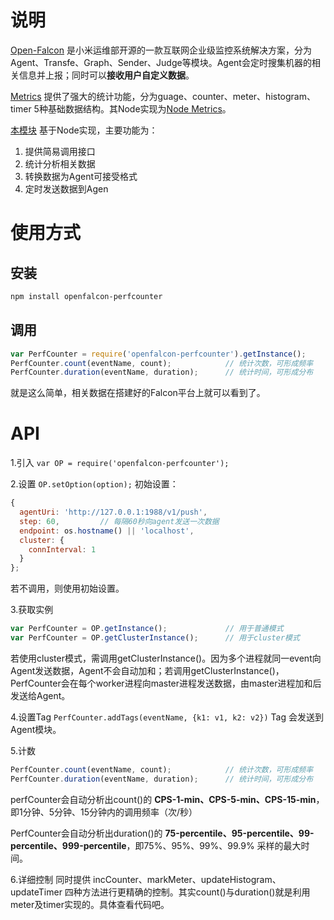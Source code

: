 # 说明

[Open-Falcon](http://open-falcon.com/) 是小米运维部开源的一款互联网企业级监控系统解决方案，分为Agent、Transfe、Graph、Sender、Judge等模块。Agent会定时搜集机器的相关信息并上报；同时可以**接收用户自定义数据**。

[Metrics](http://dropwizard.github.io/metrics/2.2.0/getting-started/) 提供了强大的统计功能，分为guage、counter、meter、histogram、timer 5种基础数据结构。其Node实现为[Node Metrics](https://github.com/mikejihbe/metrics)。

[本模块](https://github.com/efeiefei/openfalcon-perfcounter) 基于Node实现，主要功能为：
1. 提供简易调用接口
2. 统计分析相关数据
3. 转换数据为Agent可接受格式
4. 定时发送数据到Agen

# 使用方式

## 安装
```sh
npm install openfalcon-perfcounter
```
## 调用
```javascript
var PerfCounter = require('openfalcon-perfcounter').getInstance();
PerfCounter.count(eventName, count);            // 统计次数，可形成频率
PerfCounter.duration(eventName, duration);      // 统计时间，可形成分布
```
就是这么简单，相关数据在搭建好的Falcon平台上就可以看到了。

# API

1.引入 ```var OP = require('openfalcon-perfcounter');```

2.设置 ```OP.setOption(option);``` 
初始设置：
```javascript
{
  agentUri: 'http://127.0.0.1:1988/v1/push',
  step: 60,         // 每隔60秒向agent发送一次数据
  endpoint: os.hostname() || 'localhost',
  cluster: {
    connInterval: 1
  }
};
```
若不调用，则使用初始设置。

3.获取实例
```javascript
var PerfCounter = OP.getInstance();             // 用于普通模式
var PerfCounter = OP.getClusterInstance();      // 用于cluster模式
```
若使用cluster模式，需调用getClusterInstance()。因为多个进程就同一event向Agent发送数据，Agent不会自动加和；若调用getClusterInstance()，PerfCounter会在每个worker进程向master进程发送数据，由master进程加和后发送给Agent。

4.设置Tag ```PerfCounter.addTags(eventName, {k1: v1, k2: v2})```
Tag 会发送到Agent模块。

5.计数
```javascript
PerfCounter.count(eventName, count);            // 统计次数，可形成频率
PerfCounter.duration(eventName, duration);      // 统计时间，可形成分布
```

perfCounter会自动分析出count()的 **CPS-1-min、CPS-5-min、CPS-15-min**，即1分钟、5分钟、15分钟内的调用频率（次/秒）

PerfCounter会自动分析出duration()的 **75-percentile、95-percentile、99-percentile、999-percentile**，即75%、95%、99%、99.9% 采样的最大时间。

6.详细控制
同时提供 incCounter、markMeter、updateHistogram、updateTimer 四种方法进行更精确的控制。其实count()与duration()就是利用meter及timer实现的。具体查看代码吧。
